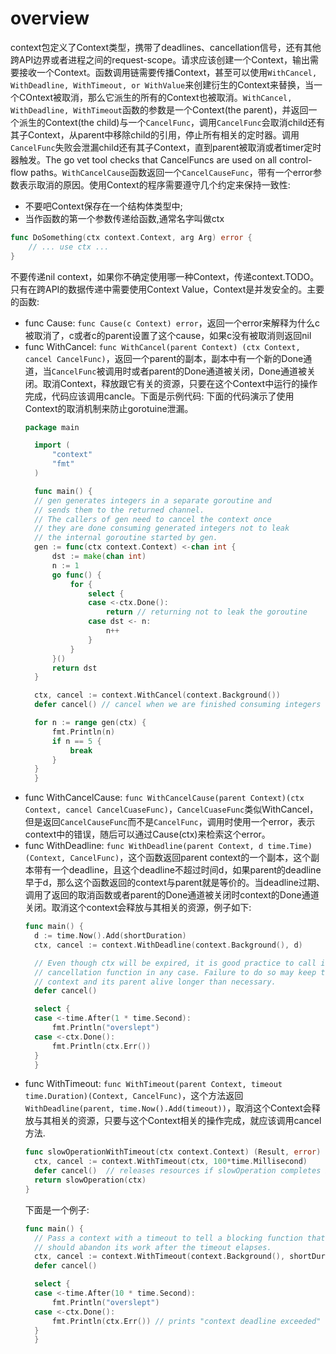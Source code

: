 # overview
context包定义了Context类型，携带了deadlines、cancellation信号，还有其他跨API边界或者进程之间的request-scope。请求应该创建一个Context，输出需要接收一个Context。函数调用链需要传播Context，甚至可以使用`WithCancel, WithDeadline, WithTimeout, or WithValue`来创建衍生的Context来替换，当一个COntext被取消，那么它派生的所有的Context也被取消。`WithCancel, WithDeadline, WithTimeout`函数的参数是一个Context(the parent)，并返回一个派生的Context(the child)与一个`CancelFunc`，调用`CancelFunc`会取消child还有其子Context，从parent中移除child的引用，停止所有相关的定时器。调用`CancelFunc`失败会泄漏child还有其子Context，直到parent被取消或者timer定时器触发。The go vet tool checks that CancelFuncs are used on all control-flow paths。`WithCancelCause`函数返回一个`CancelCauseFunc`，带有一个error参数表示取消的原因。使用Context的程序需要遵守几个约定来保持一致性:
- 不要吧Context保存在一个结构体类型中;
- 当作函数的第一个参数传递给函数,通常名字叫做ctx

```go
func DoSomething(ctx context.Context, arg Arg) error {
	// ... use ctx ...
}
```
不要传递nil context，如果你不确定使用哪一种Context，传递context.TODO。只有在跨API的数据传递中需要使用Context Value，Context是并发安全的。主要的函数:
- func Cause: `func Cause(c Context) error`，返回一个error来解释为什么c被取消了，c或者c的parent设置了这个cause，如果c没有被取消则返回nil
- func WithCancel: `func WithCancel(parent Context) (ctx Context, cancel CancelFunc)`，返回一个parent的副本，副本中有一个新的Done通道，当`CancelFunc`被调用时或者parent的Done通道被关闭，Done通道被关闭。取消Context，释放跟它有关的资源，只要在这个Context中运行的操作完成，代码应该调用cancle。下面是示例代码:
  下面的代码演示了使用Context的取消机制来防止gorotuine泄漏。
  ```go
  package main

    import (
	    "context"
	    "fmt"
    )

    func main() {
	// gen generates integers in a separate goroutine and
	// sends them to the returned channel.
	// The callers of gen need to cancel the context once
	// they are done consuming generated integers not to leak
	// the internal goroutine started by gen.
	gen := func(ctx context.Context) <-chan int {
		dst := make(chan int)
		n := 1
		go func() {
			for {
				select {
				case <-ctx.Done():
					return // returning not to leak the goroutine
				case dst <- n:
					n++
				}
			}
		}()
		return dst
	}

	ctx, cancel := context.WithCancel(context.Background())
	defer cancel() // cancel when we are finished consuming integers

	for n := range gen(ctx) {
		fmt.Println(n)
		if n == 5 {
			break
		}
	}
    }
  ```
- func WithCancelCause: `func WithCancelCause(parent Context)(ctx Context, cancel CancelCuaseFunc)`，`CancelCuaseFunc`类似WithCancel，但是返回`CancelCauseFunc`而不是`CancelFunc`，调用时使用一个error，表示context中的错误，随后可以通过Cause(ctx)来检索这个error。
- func WithDeadline: `func WithDeadline(parent Context, d time.Time) (Context, CancelFunc)`，这个函数返回parent context的一个副本，这个副本带有一个deadline，且这个deadline不超过时间d，如果parent的deadline早于d，那么这个函数返回的context与parent就是等价的。当deadline过期、调用了返回的取消函数或者parent的Done通道被关闭时context的Done通道关闭。取消这个context会释放与其相关的资源，例子如下:
  ```go
  func main() {
	d := time.Now().Add(shortDuration)
	ctx, cancel := context.WithDeadline(context.Background(), d)

	// Even though ctx will be expired, it is good practice to call its
	// cancellation function in any case. Failure to do so may keep the
	// context and its parent alive longer than necessary.
	defer cancel()

	select {
	case <-time.After(1 * time.Second):
		fmt.Println("overslept")
	case <-ctx.Done():
		fmt.Println(ctx.Err())
	}
	}
  ```
- func WithTimeout: `func WithTimeout(parent Context, timeout time.Duration)(Context, CancelFunc)`，这个方法返回`WithDeadline(parent, time.Now().Add(timeout))`，取消这个Context会释放与其相关的资源，只要与这个Context相关的操作完成，就应该调用cancel方法.
  ```go
  func slowOperationWithTimeout(ctx context.Context) (Result, error) {
	ctx, cancel := context.WithTimeout(ctx, 100*time.Millisecond)
	defer cancel()  // releases resources if slowOperation completes before timeout elapses
	return slowOperation(ctx)
  }
  ```
  下面是一个例子:
  ```go
  func main() {
	// Pass a context with a timeout to tell a blocking function that it
	// should abandon its work after the timeout elapses.
	ctx, cancel := context.WithTimeout(context.Background(), shortDuration1)
	defer cancel()

	select {
	case <-time.After(10 * time.Second):
		fmt.Println("overslept")
	case <-ctx.Done():
		fmt.Println(ctx.Err()) // prints "context deadline exceeded"
	}
	}
  ```
  
